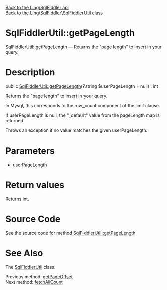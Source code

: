 [Back to the Ling/SqlFiddler api](https://github.com/lingtalfi/SqlFiddler/blob/master/doc/api/Ling/SqlFiddler.md)<br>
[Back to the Ling\SqlFiddler\SqlFiddlerUtil class](https://github.com/lingtalfi/SqlFiddler/blob/master/doc/api/Ling/SqlFiddler/SqlFiddlerUtil.md)


SqlFiddlerUtil::getPageLength
================



SqlFiddlerUtil::getPageLength — Returns the "page length" to insert in your query.




Description
================


public [SqlFiddlerUtil::getPageLength](https://github.com/lingtalfi/SqlFiddler/blob/master/doc/api/Ling/SqlFiddler/SqlFiddlerUtil/getPageLength.md)(?string $userPageLength = null) : int




Returns the "page length" to insert in your query.

In Mysql, this corresponds to the row_count component of the limit clause.

If userPageLength is null, the "_default" value from the pageLength map is returned.

Throws an exception if no value matches the given userPageLength.




Parameters
================


- userPageLength

    


Return values
================

Returns int.








Source Code
===========
See the source code for method [SqlFiddlerUtil::getPageLength](https://github.com/lingtalfi/SqlFiddler/blob/master/SqlFiddlerUtil.php#L251-L260)


See Also
================

The [SqlFiddlerUtil](https://github.com/lingtalfi/SqlFiddler/blob/master/doc/api/Ling/SqlFiddler/SqlFiddlerUtil.md) class.

Previous method: [getPageOffset](https://github.com/lingtalfi/SqlFiddler/blob/master/doc/api/Ling/SqlFiddler/SqlFiddlerUtil/getPageOffset.md)<br>Next method: [fetchAllCount](https://github.com/lingtalfi/SqlFiddler/blob/master/doc/api/Ling/SqlFiddler/SqlFiddlerUtil/fetchAllCount.md)<br>

